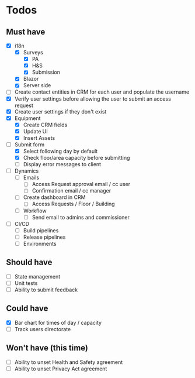# Todos

## Must have

- [X] i18n
  - [X] Surveys
    - [X] PA
    - [X] H&S
    - [X] Submission
  - [X] Blazor
  - [X] Server side
- [ ] Create contact entities in CRM for each user and populate the username
- [X] Verify user settings before allowing the user to submit an access request
- [X] Create user settings if they don't exist
- [X] Equipment
  - [X] Create CRM fields
  - [X] Update UI
  - [X] Insert Assets
- [ ] Submit form
  - [X] Select following day by default
  - [X] Check floor/area capacity before submitting
  - [ ] Display error messages to client
- [ ] Dynamics
    - [ ] Emails
        - [ ] Access Request approval email / cc user
        - [ ] Confirmation email / cc manager
    - [ ] Create dashboard in CRM
        - [ ] Access Requests / Floor / Building
    - [ ] Workflow
        - [ ] Send email to admins and commissioner

- [ ] CI/CD
    - [ ] Build pipelines
    - [ ] Release pipelines
    - [ ] Environments

## Should have

- [ ] State management
- [ ] Unit tests
- [ ] Ability to submit feedback

## Could have

- [X] Bar chart for times of day / capacity
- [ ] Track users directorate

## Won't have (this time)  

- [ ] Ability to unset Health and Safety agreement
- [ ] Ability to unset Privacy Act agreement
